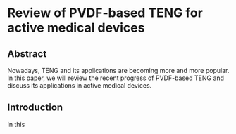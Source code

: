 # Review of PVDF-based TENG  for active medical devices

## Abstract

Nowadays, TENG and its applications are becoming more and more popular. In this paper, we will review the recent progress of PVDF-based TENG and discuss its applications in active medical devices.

## Introduction

In this
